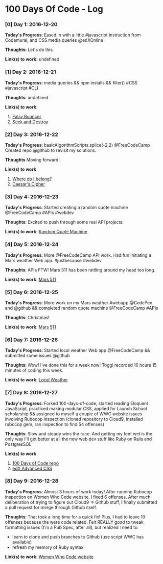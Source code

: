 # 100 Days Of Code - Log

### [0] Day 1: 2016-12-20

**Today's Progress**: Eased in with a little #javascript instruction from Codemurai, and CSS media queries @edXOnline

**Thoughts:** Let's do this.

**Link(s) to work:** undefined

### [1] Day 2: 2016-12-21

**Today's Progress**: media queries && npm installs && filter() #CSS #javascript #CLI

**Thoughts**: undefined

**Link(s) to work**:
1.  [Falsy Bouncer](https://github.com/digilou/freecodecamp/blob/master/falsy-bouncer.js)
2.  [Seek and Destroy](https://github.com/digilou/freecodecamp/blob/master/seek-and-destroy.js)


### [2] Day 3: 2016-12-22

**Today's Progress**: basicAlgorithmScripts.splice(-2,2) @FreeCodeCamp Created repo @github to revisit my solutions.

**Thoughts** Moving forward!

**Link(s) to work**
1.  [Where do I belong?](https://github.com/digilou/freecodecamp/blob/master/where-do-i-belong.js)
2.  [Caesar's Cipher](https://github.com/digilou/freecodecamp/blob/master/caesars-cipher.js)

### [3] Day 4: 2016-12-23

**Today's Progress**: Started creating a random quote machine @FreeCodeCamp #APIs #webdev

**Thoughts**: Excited to push through some real API projects.

**Link(s) to work**: [Random Quote Machine](http://codepen.io/digilou/full/jVoEdd/)

### [4] Day 5: 2016-12-24

**Today's Progress**: More @FreeCodeCamp API work. Had fun initiating a Mars weather Web app. #justbecause #webdev

**Thoughts**: APIs FTW! Mars 511 has been rattling around my head too long.

**Link(s) to work**: [Mars 511](http://codepen.io/digilou/full/Lbojob/)

### [5] Day 6: 2016-12-25

**Today's Progress**: More work on my Mars weather #webapp @CodePen and @github && completed random quote machine @FreeCodeCamp #APIs

**Thoughts**: Christmas!

**Link(s) to work**: [Mars 511](http://codepen.io/digilou/full/Lbojob/)

### [6] Day 7: 2016-12-26

**Today's Progress**: Started local weather Web app @FreeCodeCamp && submitted some issues @github

**Thoughts**:  Wow! I've done this for a week now! Toggl recorded 10 hours 15 minutes of coding this week.

**Link(s) to work**: [Local Weather](http://codepen.io/digilou/full/VmJaxy/)

### [7] Day 8: 2016-12-27

**Today's Progress**: Forked 100-days-of-code, started reading Eloquent JavaScript, practiced making modular CSS, applied for Launch School scholarship && assigned to myself a couple of WWC website issues involving Rubocop inspection (cloned repository to Cloud9, installed rubocop gem, ran inspection to find 54 offenses)

**Thoughts**: Slow and steady wins the race. And getting my feet wet is the only way I'll get better at all the new web dev stuff like Ruby on Rails and PostgresSQL

**Link(s) to work**
1.  [100 Days of Code repo](https://github.com/digilou/100-days-of-code)
2.  [edX Advanced CSS](https://github.com/digilou/edX-advanced-css)

### [8] Day 9: 2016-12-28

**Today's Progress**: Almost 3 hours of work today! After running Rubocop inspection on Women Who Code website, I fixed 6 offenses. After much deliberation of trying to figure out Cloud9 => Github stuff, I finally submitted a pull request for merge through Github itself.

**Thoughts**: That took a long time for a quick fix! Plus, I had to leave 10 offenses because the were code related. Felt REALLY good to tweak formatting issues (I'm a Pub Spec, after all), but realized I need to:
*  learn to clone and push branches to Github (use script WWC has available)
*  refresh my memory of Ruby syntax

**Link(s) to work**: [Women Who Code website](http://www.womenwhocode.com)
